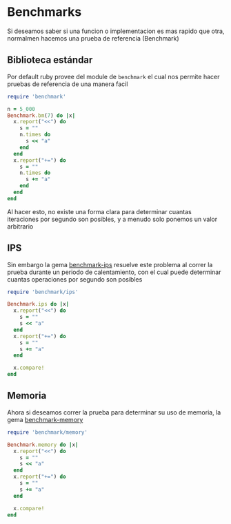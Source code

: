 # Benchmarks

Si deseamos saber si una funcion o implementacion es mas rapido que otra, normalmen hacemos una prueba de referencia (Benchmark)

## Biblioteca estándar

Por default ruby provee del module de `benchmark` el cual nos permite hacer pruebas de referencia de una manera facil

```ruby
require 'benchmark'

n = 5_000
Benchmark.bm(7) do |x|
  x.report("<<") do
    s = ""
    n.times do
      s << "a"
    end
  end
  x.report("+=") do
    s = ""
    n.times do
      s += "a"
    end
  end
end
```

Al hacer esto, no existe una forma clara para determinar cuantas iteraciones por segundo son posibles, y a menudo solo ponemos un valor arbitrario

## IPS

Sin embargo la gema [benchmark-ips](https://rubygems.org/gems/benchmark-ips) resuelve este problema al correr la prueba durante un periodo de calentamiento, con el cual puede determinar cuantas operaciones por segundo son posibles

```ruby
require 'benchmark/ips'

Benchmark.ips do |x|
  x.report("<<") do
    s = ""
    s << "a"
  end
  x.report("+=") do
    s = ""
    s += "a"
  end

  x.compare!
end
```

## Memoria

Ahora si deseamos correr la prueba para determinar su uso de memoria, la gema [benchmark-memory](https://rubygems.org/gems/benchmark-memory)

```ruby
require 'benchmark/memory'

Benchmark.memory do |x|
  x.report("<<") do
    s = ""
    s << "a"
  end
  x.report("+=") do
    s = ""
    s += "a"
  end

  x.compare!
end
```
